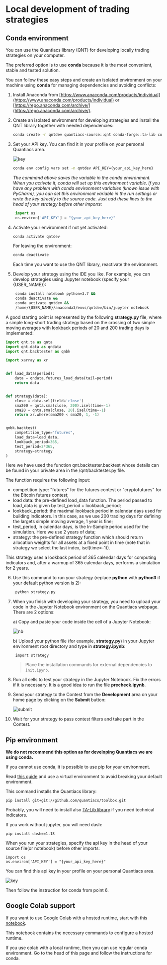 # Local development of trading strategies

## Conda environment
You can use the Quantiacs library (QNT) for developing locally trading strategies on your computer.

The preferred option is to use **conda** because it is the most convenient, stable and tested solution.

You can follow these easy steps and create an isolated environment on your machine using **conda** for managing
dependencies and avoiding conflicts:

1. Install Anaconda from [https://www.anaconda.com/products/individual](https://www.anaconda.com/products/individual)
   or [https://repo.anaconda.com/archive/](https://repo.anaconda.com/archive/).
2. Create an isolated environment for developing strategies and install the QNT library together with needed
   dependencies:
    ```bash
    conda create -n qntdev quantiacs-source::qnt conda-forge::ta-lib conda-forge::dash==1.18 python==3.7
    ```
3. Set your API key. You can find it in your profile on your personal Quantiacs area.

   ![key](./pictures/key.png)

    ```bash
    conda env config vars set -n qntdev API_KEY={your_api_key_here}
    ```
    *The command above saves the variable in the conda environment. When you activate it, conda will set up this environment variable. If you have any problem with conda environment variables (known issue with PyCharm), you can set this environment variable in the run settings or write the key directly to the source code. Just add these lines to the head of your strategy before other imports:*
   ```python
    import os
    os.environ['API_KEY'] = "{your_api_key_here}"
    ```

4. Activate your environment if not yet activated:
   ```bash
   conda activate qntdev
   ```
   For leaving the environment:
   ```bash
   conda deactivate
   ```
   Each time you want to use the QNT library, reactivate the environment.


5. Develop your strategy using the IDE you like. For example, you can develop strategies using Jupyter notebook (specify your {USER_NAME}):
     ```bash
      conda install notebook python=3.7 &&
      conda deactivate && 
      conda activate qntdev && 
      /home/{USER_NAME}/anaconda3/envs/qntdev/bin/jupyter notebook
      ```

A good starting point is represented by the following **strategy.py** file, where a simple long-short trading strategy
based on the crossing of two simple moving averages with lookback periods of 20 and 200 trading days is implemented:

   ```python
   import qnt.ta as qnta
   import qnt.data as qndata
   import qnt.backtester as qnbk
   
   import xarray as xr
   
   
   def load_data(period):
       data = qndata.futures_load_data(tail=period)
       return data
   
   
   def strategy(data):
       close = data.sel(field='close')
       sma200 = qnta.sma(close, 200).isel(time=-1)
       sma20 = qnta.sma(close, 20).isel(time=-1)
       return xr.where(sma200 < sma20, 1, -1)
   
   
   qnbk.backtest(
       competition_type="futures",
       load_data=load_data,
       lookback_period=365,
       test_period=2*365,
       strategy=strategy
   )
   ```

Here we have used the function qnt.backtester.backtest whose details can be found in your private area in the
/qnt/backtester.py file.

The function requires the following input:

* competition type: "futures" for the futures contest or "cryptofutures" for the Bitcoin futures contest;
* load data: the pre-defined load_data function. The period passed to load_data is given by test_period +
  lookback_period;
* lookback_period: the maximal lookback period in calendar days used for building indicators. In this case, as we use
  200 trading days for defining the largets simple moving average, 1 year is fine;
* test_period, in calendar days, is the In-Sample period used for the simulation. Here we use 2 years of data;
* strategy: the pre-defined strategy function which should return allocation weights for all assets at a fixed point in
  time (note that in strategy we select the last index, isel(time=-1)).

This strategy uses a lookback period of 365 calendar days for computing indicators and, after a warmup of 365 calendar
days, performs a simulation for 2 years.

6. Use this command to run your strategy (replace **python** with **python3** if your default python version is 2):
   ```bash
    python strategy.py
   ```

7. When you finish with developing your strategy, you need to upload your code in the Jupyter Notebook environment on the
   Quantiacs webpage. There are 2 options:

   a) Copy and paste your code inside the cell of a Jupyter Notebook:

   ![nb](./pictures/notebook.png)

   b) Upload your python file (for example, **strategy.py**) in your Jupyter environment root directory and type in 
   **strategy.ipynb**:

        import strategy
        
   > Place the installation commands for external dependencies to `init.ipynb`. 

8. Run all cells to test your strategy in the Jupyter Notebook. Fix the errors if it is necessary. It is a good idea to
   run the file **precheck.ipynb**.

9. Send your strategy to the Contest from the **Development** area on your home page by clicking on the **Submit**
   button:

   ![submit](./pictures/submit.png)


10. Wait for your strategy to pass contest filters and take part in the Contest.

## Pip environment

**We do not recommend this option as for developing Quantiacs we are using conda.**

If you cannot use conda, it is possible to use pip for your environment.

Read [this guide](https://packaging.python.org/guides/installing-using-pip-and-virtual-environments/)
and use a virtual environment to avoid breaking your default environment.

This command installs the Quantiacs library:
```
pip install git+git://github.com/quantiacs/toolbox.git
```

Probably, you will need to install also [TA-Lib library](https://mrjbq7.github.io/ta-lib/install.html) if you need technical indicators.

If you work without jupyter, you will need dash:
```
pip install dash==1.18
```

When you run your strategies, specify the api key in the head of your source file(or notebook) before other imports:
```
import os
os.environ['API_KEY'] = "{your_api_key_here}"
```

You can find this api key in your profile on your personal Quantiacs area.

![key](./pictures/key.png)

Then follow the instruction for conda from point 6.

## Google Colab support

If you want to use Google Colab with a hosted runtime, start with this [notebook](../_static/colab.ipynb).

This notebook contains the necessary commands to configure a hosted runtime.

If you use colab with a local runtime, then you can use regular conda environment. Go to the head of this page and follow the instructions for conda.
